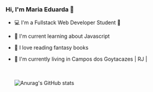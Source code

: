 ### Hi, I'm Maria Eduarda 👋

- :computer: I'm a Fullstack Web Developer Student :rocket:
- :pencil: I'm current learning about Javascript
- :book: I love reading fantasy books
- :house_with_garden: I'm currently living in Campos dos Goytacazes | RJ |





  <br><br>
![Anurag's GitHub stats](https://github-readme-stats.vercel.app/api?username=mariadfporto&show_icons=true&theme=onedark)
